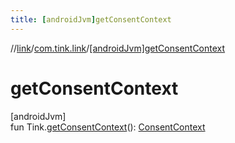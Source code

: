 ```yaml
---
title: [androidJvm]getConsentContext
---
```

//[link](../../index.html)/[com.tink.link](index.html)/[[androidJvm]getConsentContext]([android-jvm]get-consent-context.html)



# getConsentContext



[androidJvm]\
fun Tink.[getConsentContext]([android-jvm]get-consent-context.html)(): [ConsentContext](../com.tink.link.consent/[android-jvm]-consent-context/index.html)




